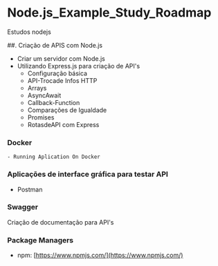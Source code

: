 # Node.js_Example_Study_Roadmap
Estudos nodejs


##. Criação de APIS com Node.js

- Criar um servidor com Node.js
- Utilizando Express.js para criação de API's
    - Configuração básica
    - API-Trocade Infos HTTP
    - Arrays
    - AsyncAwait
    - Callback-Function
    - Comparações de Igualdade
    - Promises
    - RotasdeAPI com Express

### Docker
    - Running Aplication On Docker

### Aplicações de interface gráfica para testar API
- Postman

### Swagger
Criação de documentação para API's

### Package Managers

- npm: [https://www.npmjs.com/](https://www.npmjs.com/)
